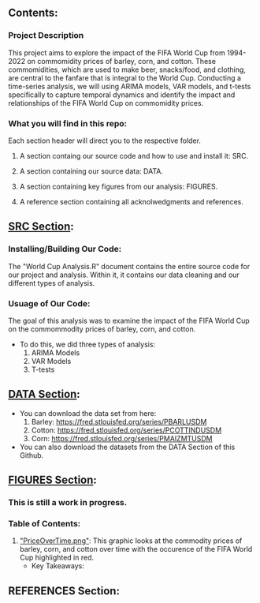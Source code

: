 ## Contents:

### Project Description
This project aims to explore the impact of the FIFA World Cup from 1994-2022 on commomidity prices of barley, corn, and cotton. These commomidities, which are used to make beer, snacks/food, and clothing, are central to the fanfare that is integral to the World Cup. Conducting a time-series analysis, we will using ARIMA models, VAR models, and t-tests specifically to capture temporal dynamics and identify the impact and relationships of the FIFA World Cup on commomidity prices. 

### What you will find in this repo: 
Each section header will direct you to the respective folder.
1. A section containg our source code and how to use and install it: SRC. 

2. A section containing our source data: DATA.

3. A section containing key figures from our analysis: FIGURES.

4. A reference section containing all acknolwedgments and references.

## [SRC Section](https://github.com/bridaviss/ProjectM3/tree/main/SRC):


### Installing/Building Our Code:
The "World Cup Analysis.R" document contains the entire source code for our project and analysis. Within it, it contains our data cleaning and our different types of analysis. 


### Usuage of Our Code:
The goal of this analysis was to examine the impact of the FIFA World Cup on the commommodity prices of barley, corn, and cotton. 
   - To do this, we did three types of analysis:
      1. ARIMA Models
      2. VAR Models
      3. T-tests

   


## [DATA Section](https://github.com/bridaviss/ProjectM3/tree/main/DATA):
- You can download the data set from here:
     1. Barley: https://fred.stlouisfed.org/series/PBARLUSDM
     2. Cotton: https://fred.stlouisfed.org/series/PCOTTINDUSDM
     3. Corn: https://fred.stlouisfed.org/series/PMAIZMTUSDM
- You can also download the datasets from the DATA Section of this Github.


## [FIGURES Section](https://github.com/bridaviss/ProjectM3/tree/main/FIGURES):

### This is still a work in progress.

### Table of Contents:
   1. ["PriceOverTime.png"](): This graphic looks at the commodity prices of barley, corn, and cotton over time with the occurence of the FIFA World Cup highlighted in red.
      - Key Takeaways:
     
   


## REFERENCES Section:
